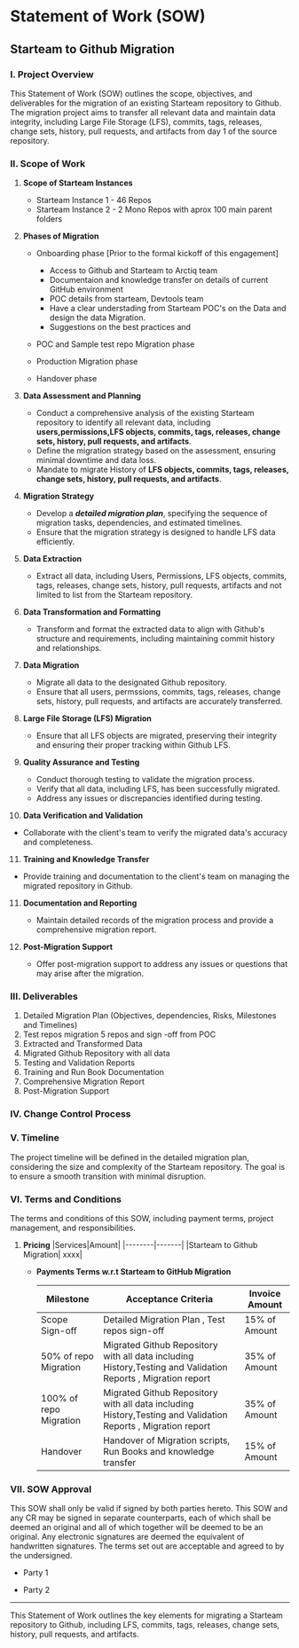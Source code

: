 
# Statement of Work (SOW)

## Starteam to Github Migration

### I. Project Overview

This Statement of Work (SOW) outlines the scope, objectives, and deliverables for the migration of an existing Starteam repository to Github. The migration project aims to transfer all relevant data and maintain data integrity, including Large File Storage (LFS), commits, tags, releases, change sets, history, pull requests, and artifacts from day 1 of the source repository.

### II. Scope of Work

1. **Scope of Starteam Instances**
    - Starteam Instance 1 - 46 Repos
    - Starteam Instance 2 - 2 Mono Repos with aprox 100 main parent folders
      
2. **Phases of Migration**
   - Onboarding phase [Prior to the formal kickoff of this engagement]
     - Access to Github and Starteam to Arctiq team
     - Documentaion and knowledge transfer on details of current GitHub environment
     - POC details from starteam, Devtools team
     - Have a clear understading from Starteam POC's on the Data and design the data Migration.
     - Suggestions on the best practices and 
       
   - POC and Sample test repo Migration phase
   - Production Migration phase
   - Handover phase
   
3. **Data Assessment and Planning**
   - Conduct a comprehensive analysis of the existing Starteam repository to identify all relevant data, including **users,permissions,LFS objects, commits, tags, releases, change sets, history, pull requests, and artifacts**.
   - Define the migration strategy based on the assessment, ensuring minimal downtime and data loss.
   - Mandate to migrate History of **LFS objects, commits, tags, releases, change sets, history, pull requests, and artifacts**.

4. **Migration Strategy**
   - Develop a ***detailed migration plan***, specifying the sequence of migration tasks, dependencies, and estimated timelines.
   - Ensure that the migration strategy is designed to handle LFS data efficiently.

5. **Data Extraction**
   - Extract all data, including Users, Permissions, LFS objects, commits, tags, releases, change sets, history, pull requests, artifacts and not limited to list from the Starteam repository.

6. **Data Transformation and Formatting**
   - Transform and format the extracted data to align with Github's structure and requirements, including maintaining commit history and relationships.

7. **Data Migration**
   - Migrate all data to the designated Github repository.
   - Ensure that all users, permssions, commits, tags, releases, change sets, history, pull requests, and artifacts are accurately transferred.

8. **Large File Storage (LFS) Migration**
   - Ensure that all LFS objects are migrated, preserving their integrity and ensuring their proper tracking within Github LFS.

9. **Quality Assurance and Testing**
   - Conduct thorough testing to validate the migration process.
   - Verify that all data, including LFS, has been successfully migrated.
   - Address any issues or discrepancies identified during testing.

10. **Data Verification and Validation**
   - Collaborate with the client's team to verify the migrated data's accuracy and completeness.

11. **Training and Knowledge Transfer**
   - Provide training and documentation to the client's team on managing the migrated repository in Github.

11. **Documentation and Reporting**
    - Maintain detailed records of the migration process and provide a comprehensive migration report.

12. **Post-Migration Support**
    - Offer post-migration support to address any issues or questions that may arise after the migration.

### III. Deliverables

1. Detailed Migration Plan (Objectives, dependencies, Risks, Milestones and Timelines)
2. Test repos migration 5 repos and sign -off from POC 
3. Extracted and Transformed Data
4. Migrated Github Repository with all data
5. Testing and Validation Reports
6. Training and Run Book Documentation
7. Comprehensive Migration Report
8. Post-Migration Support

### IV. Change Control Process


### V. Timeline

The project timeline will be defined in the detailed migration plan, considering the size and complexity of the Starteam repository. The goal is to ensure a smooth transition with minimal disruption.

### VI. Terms and Conditions

The terms and conditions of this SOW, including payment terms, project management, and responsibilities.

1. **Pricing**
   |Services|Amount|
   |--------|-------|
   |Starteam to Github Migration| xxxx|
   
     - **Payments Terms w.r.t Starteam to GitHub Migration**
       
       |Milestone|Acceptance Criteria|Invoice Amount|
       |---------|-------------------|--------------|
       |Scope Sign-off| Detailed Migration Plan , Test repos sign-off | 15% of Amount|
       |50% of repo Migration| Migrated Github Repository with all data including History,Testing and Validation Reports , Migration report| 35% of Amount|
       |100% of repo Migration|  Migrated Github Repository with all data including History,Testing and Validation Reports , Migration report| 35% of Amount|
       |Handover|Handover of Migration scripts, Run Books and knowledge transfer|15% of Amount|
       

### VII. SOW Approval
This SOW shall only be valid if signed by both parties hereto. This SOW and any CR may be signed in separate counterparts, each of which shall be deemed an original and all of which together will be deemed to be an original. Any electronic signatures are deemed the equivalent of handwritten signatures. The terms set out are acceptable and agreed to by the undersigned.

- Party 1

- Party 2
  
---

This Statement of Work outlines the key elements for migrating a Starteam repository to Github, including LFS, commits, tags, releases, change sets, history, pull requests, and artifacts. 
